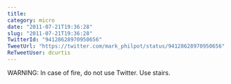 ```yaml
---
title: 
category: micro
date: "2011-07-21T19:36:28"
slug: "2011-07-21T19:36:28"
TwitterId: "94128628970950656"
TweetUrl: "https://twitter.com/mark_philpot/status/94128628970950656"
ReTweetUser: dcurtis
---
```


<i class="fa fa-retweet" aria-hidden="true"></i> WARNING: In case of fire, do
not use Twitter. Use stairs.
